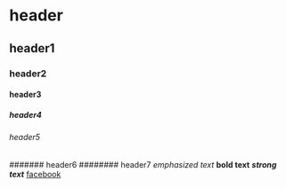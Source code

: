 # header
## header1
### header2
#### header3
##### header4
###### header5
####### header6
######## header7
*emphasized text*
**bold text**
***strong text***
[facebook](www.facebook.com)
